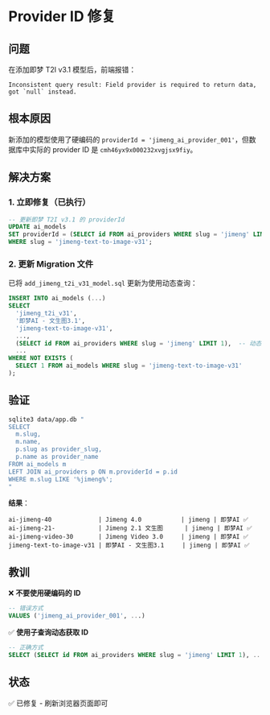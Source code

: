 # Provider ID 修复

## 问题

在添加即梦 T2I v3.1 模型后，前端报错：

```
Inconsistent query result: Field provider is required to return data, got `null` instead.
```

## 根本原因

新添加的模型使用了硬编码的 `providerId = 'jimeng_ai_provider_001'`，但数据库中实际的 provider ID 是 `cmh46yx9x000232xvgjsx9fiy`。

## 解决方案

### 1. 立即修复（已执行）

```sql
-- 更新即梦 T2I v3.1 的 providerId
UPDATE ai_models
SET providerId = (SELECT id FROM ai_providers WHERE slug = 'jimeng' LIMIT 1)
WHERE slug = 'jimeng-text-to-image-v31';
```

### 2. 更新 Migration 文件

已将 `add_jimeng_t2i_v31_model.sql` 更新为使用动态查询：

```sql
INSERT INTO ai_models (...)
SELECT
  'jimeng_t2i_v31',
  '即梦AI - 文生图3.1',
  'jimeng-text-to-image-v31',
  ...,
  (SELECT id FROM ai_providers WHERE slug = 'jimeng' LIMIT 1),  -- 动态获取
  ...
WHERE NOT EXISTS (
  SELECT 1 FROM ai_models WHERE slug = 'jimeng-text-to-image-v31'
);
```

## 验证

```bash
sqlite3 data/app.db "
SELECT
  m.slug,
  m.name,
  p.slug as provider_slug,
  p.name as provider_name
FROM ai_models m
LEFT JOIN ai_providers p ON m.providerId = p.id
WHERE m.slug LIKE '%jimeng%';
"
```

**结果**：
```
ai-jimeng-40             | Jimeng 4.0           | jimeng | 即梦AI ✅
ai-jimeng-21-            | Jimeng 2.1 文生图      | jimeng | 即梦AI ✅
ai-jimeng-video-30       | Jimeng Video 3.0     | jimeng | 即梦AI ✅
jimeng-text-to-image-v31 | 即梦AI - 文生图3.1     | jimeng | 即梦AI ✅
```

## 教训

❌ **不要使用硬编码的 ID**
```sql
-- 错误方式
VALUES ('jimeng_ai_provider_001', ...)
```

✅ **使用子查询动态获取 ID**
```sql
-- 正确方式
SELECT (SELECT id FROM ai_providers WHERE slug = 'jimeng' LIMIT 1), ...
```

## 状态

✅ 已修复 - 刷新浏览器页面即可
